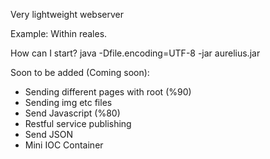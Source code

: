 Very lightweight webserver

Example: Within reales.

How can I start?
java -Dfile.encoding=UTF-8 -jar aurelius.jar


Soon to be added (Coming soon):
- Sending different pages with root (%90) 
- Sending img etc files
- Send Javascript (%80)
- Restful service publishing
- Send JSON
- Mini IOC Container

